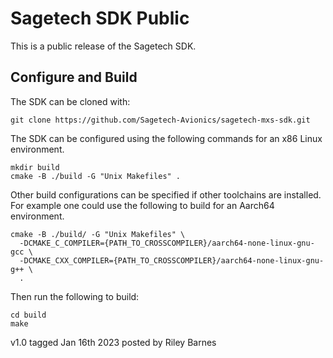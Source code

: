 # Sagetech SDK Public
This is a public release of the Sagetech SDK.

## Configure and Build
The SDK can be cloned with:
```
git clone https://github.com/Sagetech-Avionics/sagetech-mxs-sdk.git
```

The SDK can be configured using the following commands for an x86 Linux environment.
```
mkdir build
cmake -B ./build -G "Unix Makefiles" .
```

Other build configurations can be specified if other toolchains are installed. For example one could use the following to build for an Aarch64 environment.
```
cmake -B ./build/ -G "Unix Makefiles" \
  -DCMAKE_C_COMPILER={PATH_TO_CROSSCOMPILER}/aarch64-none-linux-gnu-gcc \
  -DCMAKE_CXX_COMPILER={PATH_TO_CROSSCOMPILER}/aarch64-none-linux-gnu-g++ \
  .
```

Then run the following to build:
```
cd build
make
```
v1.0 tagged Jan 16th 2023 posted by Riley Barnes
